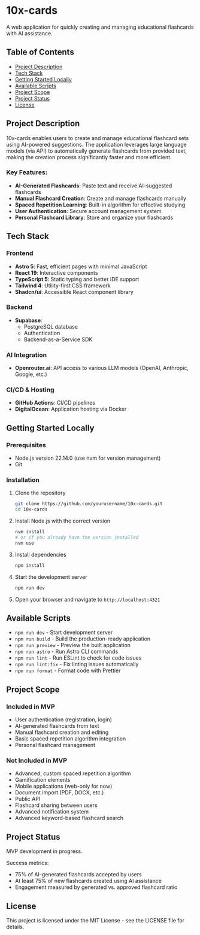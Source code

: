 # 10x-cards

A web application for quickly creating and managing educational flashcards with AI assistance.

## Table of Contents
- [Project Description](#project-description)
- [Tech Stack](#tech-stack)
- [Getting Started Locally](#getting-started-locally)
- [Available Scripts](#available-scripts)
- [Project Scope](#project-scope)
- [Project Status](#project-status)
- [License](#license)

## Project Description

10x-cards enables users to create and manage educational flashcard sets using AI-powered suggestions. The application leverages large language models (via API) to automatically generate flashcards from provided text, making the creation process significantly faster and more efficient.

### Key Features:
- **AI-Generated Flashcards**: Paste text and receive AI-suggested flashcards
- **Manual Flashcard Creation**: Create and manage flashcards manually
- **Spaced Repetition Learning**: Built-in algorithm for effective studying
- **User Authentication**: Secure account management system
- **Personal Flashcard Library**: Store and organize your flashcards

## Tech Stack

### Frontend
- **Astro 5**: Fast, efficient pages with minimal JavaScript
- **React 19**: Interactive components
- **TypeScript 5**: Static typing and better IDE support
- **Tailwind 4**: Utility-first CSS framework
- **Shadcn/ui**: Accessible React component library

### Backend
- **Supabase**: 
  - PostgreSQL database
  - Authentication
  - Backend-as-a-Service SDK

### AI Integration
- **Openrouter.ai**: API access to various LLM models (OpenAI, Anthropic, Google, etc.)

### CI/CD & Hosting
- **GitHub Actions**: CI/CD pipelines
- **DigitalOcean**: Application hosting via Docker

## Getting Started Locally

### Prerequisites
- Node.js version 22.14.0 (use nvm for version management)
- Git

### Installation

1. Clone the repository
   ```bash
   git clone https://github.com/yourusername/10x-cards.git
   cd 10x-cards
   ```

2. Install Node.js with the correct version
   ```bash
   nvm install
   # or if you already have the version installed
   nvm use
   ```

3. Install dependencies
   ```bash
   npm install
   ```

4. Start the development server
   ```bash
   npm run dev
   ```

5. Open your browser and navigate to `http://localhost:4321`

## Available Scripts

- `npm run dev` - Start development server
- `npm run build` - Build the production-ready application
- `npm run preview` - Preview the built application
- `npm run astro` - Run Astro CLI commands
- `npm run lint` - Run ESLint to check for code issues
- `npm run lint:fix` - Fix linting issues automatically
- `npm run format` - Format code with Prettier

## Project Scope

### Included in MVP
- User authentication (registration, login)
- AI-generated flashcards from text
- Manual flashcard creation and editing
- Basic spaced repetition algorithm integration
- Personal flashcard management

### Not Included in MVP
- Advanced, custom spaced repetition algorithm
- Gamification elements
- Mobile applications (web-only for now)
- Document import (PDF, DOCX, etc.)
- Public API
- Flashcard sharing between users
- Advanced notification system
- Advanced keyword-based flashcard search

## Project Status

MVP development in progress.

Success metrics:
- 75% of AI-generated flashcards accepted by users
- At least 75% of new flashcards created using AI assistance
- Engagement measured by generated vs. approved flashcard ratio

## License

This project is licensed under the MIT License - see the LICENSE file for details.
